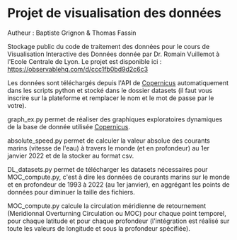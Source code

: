 # Projet de visualisation des données
Autheur : Baptiste Grignon & Thomas Fassin

Stockage public du code de traitement des données pour le cours de Visualisation Interactive des Données donnée par Dr. Romain Vuillemot à l'Ecole Centrale de Lyon. Le projet est disponible ici : https://observablehq.com/d/ccc1fb0bd9d2c6c3

Les données sont téléchargés depuis l'API de [Copernicus](https://data.marine.copernicus.eu/product/MULTIOBS_GLO_PHY_TSUV_3D_MYNRT_015_012/description) automatiquement dans les scripts python et stocké dans le dossier datasets (il faut vous inscrire sur la plateforme et remplacer le nom et le mot de passe par le votre).

graph_ex.py permet de réaliser des graphiques exploratoires dynamiques de la base de donnée utilisée [Copernicus](https://data.marine.copernicus.eu/product/MULTIOBS_GLO_PHY_TSUV_3D_MYNRT_015_012/description).

absolute_speed.py permet de calculer la valeur absolue des courants marins (vitesse de l'eau) à travers le monde (et en profondeur) au 1er janvier 2022 et de la stocker au format csv.

DL_datasets.py permet de télécharger les datasets nécessaires pour MOC_compute.py, c'est à dire les données de courants marins sur le monde et en profondeur de 1993 à 2022 (au 1er janvier), en aggrégant les points de données pour diminuer la taille des fichiers.

MOC_compute.py calcule la circulation méridienne de retournement (Meridionnal Overturning Circulation ou MOC) pour chaque point temporel, pour chaque latitude et pour chaque profondeur (l'intégration est réalisé sur toute les valeurs de longitude et sous la profondeur spécifiée).
